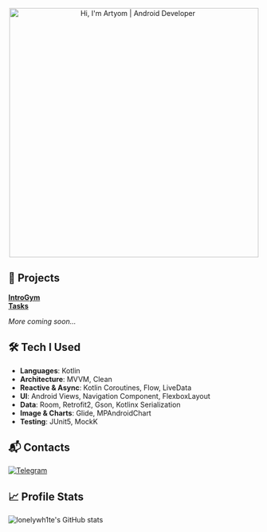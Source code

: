 <p align="center">
  <img src="https://media4.giphy.com/media/v1.Y2lkPTc5MGI3NjExdmhoeGM3dG9iaGY5c3F0dGo2d2prd2c0dGQ2dXNuYm5oOWtuYmZibiZlcD12MV9pbnRlcm5hbF9naWZfYnlfaWQmY3Q9Zw/qfZgOoB9rePainuaZ6/giphy.gif" alt="Hi, I'm Artyom | Android Developer" width="500"/>
</p>

## 🚀 Projects

**[IntroGym](https://github.com/IntroGymApp/intro-gym-android)**  
**[Tasks](https://github.com/lonelywh1te/kotlin-tasklist)**  

*More coming soon...*  

## 🛠 Tech I Used

- **Languages**: Kotlin
- **Architecture**: MVVM, Clean
- **Reactive & Async**: Kotlin Coroutines, Flow, LiveData
- **UI**: Android Views, Navigation Component, FlexboxLayout
- **Data**: Room, Retrofit2, Gson, Kotlinx Serialization
- **Image & Charts**: Glide, MPAndroidChart
- **Testing**: JUnit5, MockK

## 📬 Contacts
<a href="https://t.me/lonelywh1te">
  <img src="https://img.shields.io/badge/Telegram-2CA5E0?logo=telegram" alt="Telegram"/>
</a>

## 📈 Profile Stats

![lonelywh1te's GitHub stats](https://github-readme-stats.vercel.app/api?username=lonelywh1te&show_icons=true&theme=ocean_dark)
